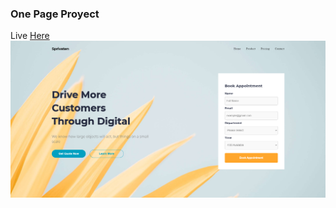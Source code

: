 ### One Page Proyect
Live [Here](https://sprivaten-css.netlify.app/)
![image](screenshots/Screenshot_1.png)
